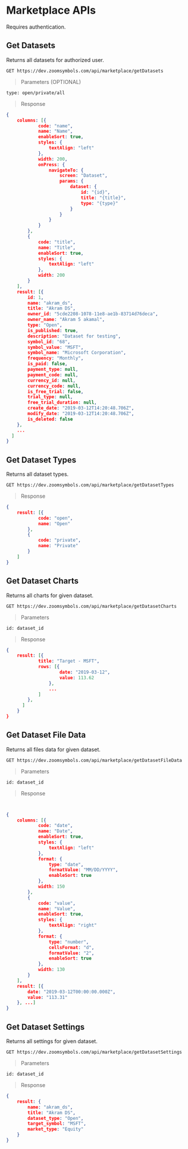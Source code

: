 # Marketplace APIs
Requires authentication.

## Get Datasets

Returns all datasets for authorized user.

```APIs
GET https://dev.zoomsymbols.com/api/marketplace/getDatasets
```

> Parameters (OPTIONAL)

```
type: open/private/all
```

> Response

```json
{
    columns: [{
            code: "name",
            name: "Name",
            enableSort: true,
            styles: {
                textAlign: "left"
            },
            width: 200,
            onPress: {
                navigateTo: {
                    screen: "Dataset",
                    params: {
                        dataset: {
                            id: "{id}",
                            title: "{title}",
                            type: "{type}"
                        }
                    }
                }
            }
        },
        {
            code: "title",
            name: "Title",
            enableSort: true,
            styles: {
                textAlign: "left"
            },
            width: 200
        }
    ],
    result: [{
        id: 1,
        name: "akram_ds",
        title: "Akram DS",
        owner_id: "5cde2208-1078-11e8-ae1b-83714d76deca",
        owner_name: "Akram 5 akamal",
        type: "Open",
        is_published: true,
        description: "Dataset for testing",
        symbol_id: "68",
        symbol_value: "MSFT",
        symbol_name: "Microsoft Corporation",
        frequency: "Monthly",
        is_paid: false,
        payment_type: null,
        payment_code: null,
        currency_id: null,
        currency_code: null,
        is_free_trial: false,
        trial_type: null,
        free_trial_duration: null,
        create_date: "2019-03-12T14:20:48.706Z",
        modify_date: "2019-03-12T14:20:48.706Z",
        is_deleted: false
    },
    ...
  ]
}
```


## Get Dataset Types

Returns all dataset types.

```APIs
GET https://dev.zoomsymbols.com/api/marketplace/getDatasetTypes
```


> Response

```json
{
    result: [{
            code: "open",
            name: "Open"
        },
        {
            code: "private",
            name: "Private"
        }
    ]
}
```

## Get Dataset Charts

Returns all charts for given dataset.

```APIs
GET https://dev.zoomsymbols.com/api/marketplace/getDatasetCharts
```

> Parameters

```
id: dataset_id
```

> Response

```json
{
    result: [{
            title: "Target - MSFT",
            rows: [{
                    date: "2019-03-12",
                    value: 113.62
                },
                ...
            ]
        },
      ]
    }
}
```

## Get Dataset File Data

Returns all files data for given dataset.

```APIs
GET https://dev.zoomsymbols.com/api/marketplace/getDatasetFileData
```

> Parameters

```
id: dataset_id
```

> Response

```json


{
    columns: [{
            code: "date",
            name: "Date",
            enableSort: true,
            styles: {
                textAlign: "left"
            },
            format: {
                type: "date",
                formatValue: "MM/DD/YYYY",
                enableSort: true
            },
            width: 150
        },
        {
            code: "value",
            name: "Value",
            enableSort: true,
            styles: {
                textAlign: "right"
            },
            format: {
                type: "number",
                cellsFormat: "d",
                formatValue: "2",
                enableSort: true
            },
            width: 130
        }
    ],
    result: [{
        date: "2019-03-12T00:00:00.000Z",
        value: "113.31"
    }, ...]
}
```

## Get Dataset Settings

Returns all settings for given dataset.

```APIs
GET https://dev.zoomsymbols.com/api/marketplace/getDatasetSettings
```

> Parameters

```
id: dataset_id
```

> Response

```json
{
    result: {
        name: "akram_ds",
        title: "Akram DS",
        dataset_type: "Open",
        target_symbol: "MSFT",
        market_type: "Equity"
    }
}
```
